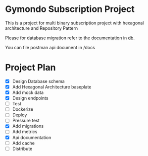 # Gymondo Subscription Project

This is a project for multi binary subscription project with hexagonal architecture and Repository Pattern

Please for database migration refer to the documentation in [db](db/README.md).

You can file postman api document in /docs
# Project Plan
- [X] Design Database schema
- [X] Add Hexagonal Architecture baseplate
- [X] Add mock data
- [X] Design endpoints
- [ ] Test
- [ ] Dockerize
- [ ] Deploy
- [ ] Pressure test
- [X] Add migrations
- [ ] Add metrics
- [X] Api documentation
- [ ] Add cache
- [ ] Distribute